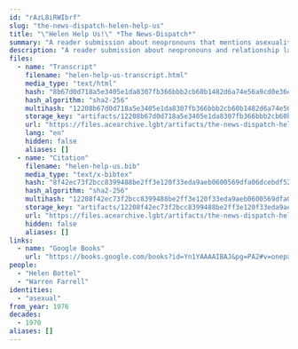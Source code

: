 ```yaml
---
id: "rAzL8iRWIbrf"
slug: "the-news-dispatch-helen-help-us"
title: "\"Helen Help Us!\" *The News-Dispatch*"
summary: "A reader submission about neopronouns that mentions asexuality by name"
description: "A reader submission about neopronouns and relationship labels that mentions asexuality by name"
files:
  - name: "Transcript"
    filename: "helen-help-us-transcript.html"
    media_type: "text/html"
    hash: "8b67d0d718a5e3405e1da8307fb366bbb2cb60b1482d6a74e56a9cd0e36e4b72"
    hash_algorithm: "sha2-256"
    multihash: "12208b67d0d718a5e3405e1da8307fb366bbb2cb60b1482d6a74e56a9cd0e36e4b72"
    storage_key: "artifacts/12208b67d0d718a5e3405e1da8307fb366bbb2cb60b1482d6a74e56a9cd0e36e4b72"
    url: "https://files.acearchive.lgbt/artifacts/the-news-dispatch-helen-help-us/helen-help-us-transcript.html"
    lang: "en"
    hidden: false
    aliases: []
  - name: "Citation"
    filename: "helen-help-us.bib"
    media_type: "text/x-bibtex"
    hash: "8f42ec73f2bcc8399488be2ff3e120f33eda9aeb0600569dfa06dcebdf52ce8d"
    hash_algorithm: "sha2-256"
    multihash: "12208f42ec73f2bcc8399488be2ff3e120f33eda9aeb0600569dfa06dcebdf52ce8d"
    storage_key: "artifacts/12208f42ec73f2bcc8399488be2ff3e120f33eda9aeb0600569dfa06dcebdf52ce8d"
    url: "https://files.acearchive.lgbt/artifacts/the-news-dispatch-helen-help-us/helen-help-us.bib"
    hidden: false
    aliases: []
links:
  - name: "Google Books"
    url: "https://books.google.com/books?id=Yn1YAAAAIBAJ&pg=PA2#v=onepage&q&f=false"
people:
  - "Helen Bottel"
  - "Warren Farrell"
identities:
  - "asexual"
from_year: 1976
decades:
  - 1970
aliases: []
---
```

